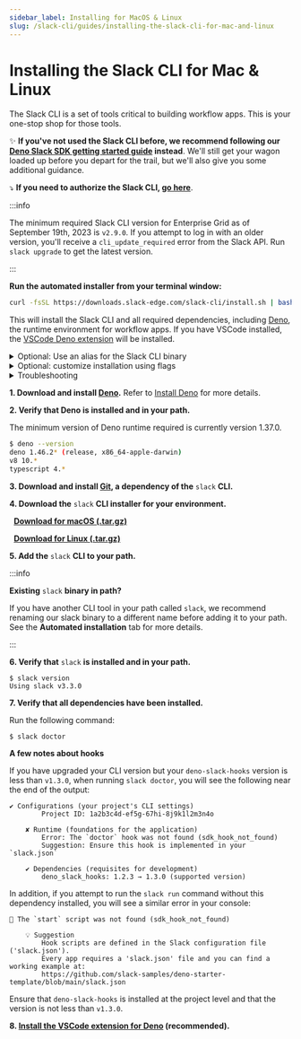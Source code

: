 ```yaml
---
sidebar_label: Installing for MacOS & Linux
slug: /slack-cli/guides/installing-the-slack-cli-for-mac-and-linux
---
```


# Installing the Slack CLI for Mac & Linux


The Slack CLI is a set of tools critical to building workflow apps. This is your one-stop shop for those tools.

✨ **If you've not used the Slack CLI before, we recommend following our [Deno Slack SDK getting started guide](/deno-slack-sdk/guides/getting-started) instead**. We'll still get your wagon loaded up before you depart for the trail, but we'll also give you some additional guidance.

⤵️ **If you need to authorize the Slack CLI, [go here](/slack-cli/guides/authorizing-the-slack-cli)**.

:::info

The minimum required Slack CLI version for Enterprise Grid as of September 19th, 2023 is `v2.9.0`. If you attempt to log in with an older version, you'll receive a `cli_update_required` error from the Slack API. Run `slack upgrade` to get the latest version.

:::

<Tabs groupId="installation">
<TabItem value="Automated" label="Automated Installation">

**Run the automated installer from your terminal window:**

```zsh
curl -fsSL https://downloads.slack-edge.com/slack-cli/install.sh | bash
```

This will install the Slack CLI and all required dependencies, including [Deno](/deno-slack-sdk/guides/installing-deno),
the runtime environment for workflow apps. If you have VSCode installed,
the [VSCode Deno
extension](https://marketplace.visualstudio.com/items?itemName=denoland.vscode-deno)
will be installed.
<details>
<summary>Optional: Use an alias for the Slack CLI binary</summary>

If you have another CLI tool in your path called `slack`, you can rename the slack binary to a different name before you add it to your path.

To do this, pass the `-s` argument to the installer script:

```zsh
curl -fsSL https://downloads.slack-edge.com/slack-cli/install.sh | bash -s <your-preferred-alias>
```

The alias you use should come after any flags used in the installation script. For example, if you use both flags noted below to pass a version and skip the Deno installation, your install script might look like this:

```
curl -fsSL https://downloads.slack-edge.com/slack-cli/install.sh | bash -s -- -v 2.1.0 -d <your-preferred-alias>
```

You can also copy the Slack CLI into any folder that is already in your path (such as `/usr/local/bin`&mdash;you can use`echo $PATH` to find these), or add a new folder to your path by listing the folder you installed the Slack CLI to in `/etc/paths`.

If you don't rename the slack binary to a different name, the installation script will detect existing binaries named `slack` and bail if it finds one&mdash;it will not overwrite your existing `slack` binary.

</details>

<details>
<summary>Optional: customize installation using flags</summary>

There are two optional flags available to customize the installation.

1. Specify a version you'd like to install using the version flag, `-v`. The absence of this flag will ensure the latest Slack CLI version is installed.
```
curl -fsSL https://downloads.slack-edge.com/slack-cli/install.sh | bash -s -- -v 2.1.0
```

2. Skip the Deno installation by using the `-d` flag, like this:
```
curl -fsSL https://downloads.slack-edge.com/slack-cli/install.sh | bash -s -- -d
```
</details>

<details>
<summary>Troubleshooting</summary>

#### Errors

Error: _Failed to create a symbolic link! The installer doesn't have write access to /usr/local/bin. Please check permission and try again..._

Solution: Sudo actions within the scripts were removed so as not to create any security concerns. The `$HOME` env var is updated to `/root` &mdash; however, the installer is using `$HOME` for both Deno and the SDK install, which causes the whole install to be placed under `/root`, making both Deno and the SDK unusable for users without root permissions.
* For users who do not have root permissions, run the sudo actions manually as follows: `sudo mkdir -p -m 775 /usr/local/bin`, then `sudo ln -sf "$slack_cli_bin_path" "/usr/local/bin/$SLACK_CLI_NAME"` where `$slack_cli_bin_path` is typically `$HOME/.slack/bin/slack` and `$SLACK_CLI_NAME` is typically the alias (by default it’s `slack`).
* For users who do have root permissions, you can run the installation script as `sudo curl -fsSL https://downloads.slack-edge.com/slack-cli/install.sh | bash`. In this case, the script is executed as root.

</details>
</TabItem>
<TabItem value="Manual" label="Manual Installation">

**1\. Download and install [Deno](https://deno.land).** Refer to [Install Deno](/deno-slack-sdk/guides/installing-deno) for more details.

**2\. Verify that Deno is installed and in your path.**

The minimum version of Deno runtime required is currently version 1.37.0.

```bash
$ deno --version
deno 1.46.2* (release, x86_64-apple-darwin)
v8 10.*
typescript 4.*
```

**3\. Download and install
   [Git](https://git-scm.com/book/en/v2/Getting-Started-Installing-Git), a
   dependency of the** `slack` **CLI.**

**4\. Download the** `slack` **CLI installer for your environment.**

<ts-icon class="ts_icon_apple"></ts-icon> &nbsp; <a href="https://downloads.slack-edge.com/slack-cli/slack_cli_3.3.0_macOS_64-bit.tar.gz"><strong>Download for macOS (.tar.gz)</strong></a>

<ts-icon class="ts_icon_plug"></ts-icon> &nbsp; <a href="https://downloads.slack-edge.com/slack-cli/slack_cli_3.3.0_linux_64-bit.tar.gz"><strong>Download for Linux (.tar.gz)</strong></a>

**5\. Add the** `slack` **CLI to your path.**

:::info
  <p><strong>Existing</strong> <code>slack</code> <strong>binary in path?</strong></p>
  <p>If you have another CLI tool in your path called <code>slack</code>, we recommend renaming our slack binary to a different name before adding it to your path. See the <strong>Automated installation</strong> tab for more details.</p>
:::

**6\. Verify that** `slack` **is installed and in your path.**

```
$ slack version
Using slack v3.3.0
```

**7\. Verify that all dependencies have been installed.**

Run the following command:

```
$ slack doctor
```

**A few notes about hooks**

If you have upgraded your CLI version but your `deno-slack-hooks` version is less than `v1.3.0`, when running `slack doctor`, you will see the following near the end of the output:

```
✔ Configurations (your project's CLI settings)
        Project ID: 1a2b3c4d-ef5g-67hi-8j9k1l2m3n4o

    ✘ Runtime (foundations for the application)
        Error: The `doctor` hook was not found (sdk_hook_not_found)
        Suggestion: Ensure this hook is implemented in your `slack.json`

    ✔ Dependencies (requisites for development)
        deno_slack_hooks: 1.2.3 → 1.3.0 (supported version)
```

In addition, if you attempt to run the `slack run` command without this dependency installed, you will see a similar error in your console:

```
🚫 The `start` script was not found (sdk_hook_not_found)

    💡 Suggestion
        Hook scripts are defined in the Slack configuration file ('slack.json').
        Every app requires a 'slack.json' file and you can find a working example at:
        https://github.com/slack-samples/deno-starter-template/blob/main/slack.json

```

Ensure that `deno-slack-hooks` is installed at the project level and that the version is not less than `v1.3.0`.

**8\. [Install the VSCode extension for
   Deno](/deno-slack-sdk/guides/installing-deno#vscode) (recommended).**

</TabItem>
</Tabs>

